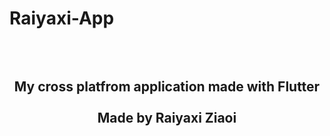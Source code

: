 # Raiyaxi-App
<div align="center"><h2><br/><br/>
 My cross platfrom application made with Flutter<br/><br/>Made by Raiyaxi Ziaoi
</h2></div>